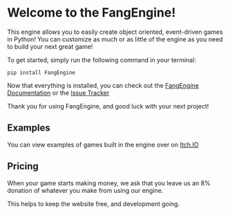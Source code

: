 # Welcome to the FangEngine!

This engine allows you to easily create object oriented, event-driven games in Python! You can customize as much or as little of the engine as you need to build your next great game!

To get started, simply run the following command in your terminal:
```
pip install FangEngine
```

Now that everything is installed, you can check out the [FangEngine Documentation](https://github.com/CPSuperstore/FangEngineDocs/wiki) or the [Issue Tracker](https://github.com/CPSuperstore/FangEngine/issues)

Thank you for using FangEngine, and good luck with your next project!

## Examples
You can view examples of games built in the engine over on [Itch.IO](https://cpsuperstore.itch.io/)

## Pricing
When your game starts making money, we ask that you leave us an 8% donation of whatever you make from using our engine. 

This helps to keep the website free, and development going.
